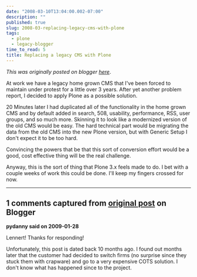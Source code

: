 ```yaml
---
date: "2008-03-10T13:04:00.002-07:00"
description: ""
published: true
slug: 2008-03-replacing-legacy-cms-with-plone
tags:
  - plone
  - legacy-blogger
time_to_read: 5
title: Replacing a legacy CMS with Plone
---
```


_This was originally posted on blogger [here](https://pydanny.blogspot.com/2008/03/replacing-legacy-cms-with-plone.html)_.

At work we have a legacy home grown CMS that I've been forced to maintain under protest for a little over 3 years. After yet another problem report, I decided to apply Plone as a possible solution.

20 Minutes later I had duplicated all of the functionality in the home grown CMS and by default added in search, 508, usability, performance, RSS, user groups, and so much more. Skinning it to look like a modernized version of the old CMS would be easy. The hard technical part would be migrating the data from the old CMS into the new Plone version, but with Generic Setup I don't expect it to be too hard.

Convincing the powers that be that this sort of conversion effort would be a good, cost effective thing will be the real challenge.

Anyway, this is the sort of thing that Plone 3.x feels made to do. I bet with a couple weeks of work this could be done. I'll keep my fingers crossed for now.

---

## 1 comments captured from [original post](https://pydanny.blogspot.com/2008/03/replacing-legacy-cms-with-plone.html) on Blogger

**pydanny said on 2009-01-28**

Lennert! Thanks for responding!

Unfortunately, this post is dated back 10 months ago. I found out months later that the customer had decided to switch firms (no surprise since they stuck them with crapware) and go to a very expensive COTS solution. I don't know what has happened since to the project.
